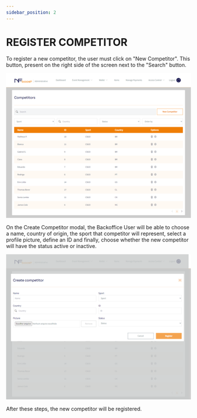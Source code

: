 ```yaml
---
sidebar_position: 2
---
```


# REGISTER COMPETITOR

To register a new competitor, the user must click on "New Competitor". This button, present on the right side of the screen next to the "Search" button.

![1](/img/printcompetidor.png)

On the Create Competitor modal, the Backoffice User will be able to choose a name, country of origin, the sport that competitor will represent, select a profile picture, define an ID and finally, choose whether the new competitor will have the status active or inactive.

![1](/img/criarcompetidor.png)

After these steps, the new competitor will be registered.
